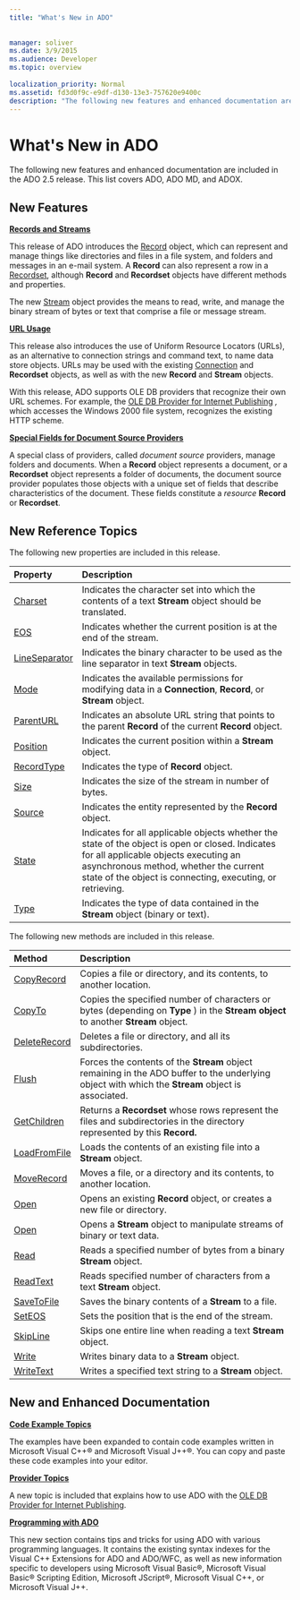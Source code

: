 ```yaml
---
title: "What's New in ADO"
 
 
manager: soliver
ms.date: 3/9/2015
ms.audience: Developer
ms.topic: overview
  
localization_priority: Normal
ms.assetid: fd3d0f9c-e9df-d130-13e3-757620e9400c
description: "The following new features and enhanced documentation are included in the ADO 2.5 release. This list covers ADO, ADO MD, and ADOX."
---
```


# What's New in ADO

The following new features and enhanced documentation are included in the ADO 2.5 release. This list covers ADO, ADO MD, and ADOX.
  
## New Features

 **[Records and Streams](chapter-10-records-and-streams.md)**
  
This release of ADO introduces the [Record](record-object-ado.md) object, which can represent and manage things like directories and files in a file system, and folders and messages in an e-mail system. A **Record** can also represent a row in a [Recordset](recordset-object-ado.md), although **Record** and **Recordset** objects have different methods and properties. 
  
The new [Stream](stream-object-ado.md) object provides the means to read, write, and manage the binary stream of bytes or text that comprise a file or message stream. 
  
 **[URL Usage](absolute-and-relative-urls.md)**
  
This release also introduces the use of Uniform Resource Locators (URLs), as an alternative to connection strings and command text, to name data store objects. URLs may be used with the existing [Connection](connection-object-ado.md) and **Recordset** objects, as well as with the new **Record** and **Stream** objects. 
  
With this release, ADO supports OLE DB providers that recognize their own URL schemes. For example, the [OLE DB Provider for Internet Publishing](microsoft-ole-db-provider-for-internet-publishing.md) *,*  which accesses the Windows 2000 file system, recognizes the existing HTTP scheme. 
  
 **[Special Fields for Document Source Providers](records-and-provider-supplied-fields.md)**
  
A special class of providers, called  *document source*  providers, manage folders and documents. When a **Record** object represents a document, or a **Recordset** object represents a folder of documents, the document source provider populates those objects with a unique set of fields that describe characteristics of the document. These fields constitute a  *resource* **Record** or **Recordset**. 
  
## New Reference Topics

The following new properties are included in this release.
  
|**Property**|**Description**|
|:-----|:-----|
|[Charset](charset-property-ado.md) <br/> |Indicates the character set into which the contents of a text **Stream** object should be translated.  <br/> |
|[EOS](eos-property-ado.md) <br/> |Indicates whether the current position is at the end of the stream.  <br/> |
|[LineSeparator](lineseparator-property-ado.md) <br/> |Indicates the binary character to be used as the line separator in text **Stream** objects.  <br/> |
|[Mode](mode-property-ado.md) <br/> |Indicates the available permissions for modifying data in a **Connection**, **Record**, or **Stream** object.  <br/> |
|[ParentURL](parenturl-property-ado.md) <br/> |Indicates an absolute URL string that points to the parent **Record** of the current **Record** object.  <br/> |
|[Position](position-property-ado.md) <br/> |Indicates the current position within a **Stream** object.  <br/> |
|[RecordType](recordtype-property-ado.md) <br/> |Indicates the type of **Record** object.  <br/> |
|[Size](http://msdn.microsoft.com/library/deb84313-36d1-fa49-e4cd-daecab96f343%28Office.15%29.aspx) <br/> |Indicates the size of the stream in number of bytes.  <br/> |
|[Source](source-property-ado-record.md) <br/> |Indicates the entity represented by the **Record** object.  <br/> |
|[State](state-property-ado.md) <br/> |Indicates for all applicable objects whether the state of the object is open or closed. Indicates for all applicable objects executing an asynchronous method, whether the current state of the object is connecting, executing, or retrieving.  <br/> |
|[Type](type-property-ado-stream.md) <br/> |Indicates the type of data contained in the **Stream** object (binary or text).  <br/> |
   
The following new methods are included in this release.
  
|**Method**|**Description**|
|:-----|:-----|
|[CopyRecord](copyrecord-method-ado.md) <br/> |Copies a file or directory, and its contents, to another location.  <br/> |
|[CopyTo](copyto-method-ado.md) <br/> |Copies the specified number of characters or bytes (depending on **Type** ) in the **Stream** **object** to another **Stream** object.  <br/> |
|[DeleteRecord](deleterecord-method-ado.md) <br/> |Deletes a file or directory, and all its subdirectories.  <br/> |
|[Flush](flush-method-ado.md) <br/> |Forces the contents of the **Stream** object remaining in the ADO buffer to the underlying object with which the **Stream** object is associated.  <br/> |
|[GetChildren](getchildren-method-ado.md) <br/> |Returns a **Recordset** whose rows represent the files and subdirectories in the directory represented by this **Record.** <br/> |
|[LoadFromFile](loadfromfile-method-ado.md) <br/> |Loads the contents of an existing file into a **Stream** object.  <br/> |
|[MoveRecord](moverecord-method-ado.md) <br/> |Moves a file, or a directory and its contents, to another location.  <br/> |
|[Open](open-method-ado-record.md) <br/> |Opens an existing **Record** object, or creates a new file or directory.  <br/> |
|[Open](open-method-ado-stream.md) <br/> |Opens a **Stream** object to manipulate streams of binary or text data.  <br/> |
|[Read](read-method-ado.md) <br/> |Reads a specified number of bytes from a binary **Stream** object.  <br/> |
|[ReadText](readtext-method-ado.md) <br/> |Reads specified number of characters from a text **Stream** object.  <br/> |
|[SaveToFile](savetofile-method-ado.md) <br/> |Saves the binary contents of a **Stream** to a file.  <br/> |
|[SetEOS](seteos-method-ado.md) <br/> |Sets the position that is the end of the stream.  <br/> |
|[SkipLine](skipline-method-ado.md) <br/> |Skips one entire line when reading a text **Stream** object.  <br/> |
|[Write](write-method-ado.md) <br/> |Writes binary data to a **Stream** object.  <br/> |
|[WriteText](writetext-method-ado.md) <br/> |Writes a specified text string to a **Stream** object.  <br/> |
   
## New and Enhanced Documentation

 **[Code Example Topics](ado-code-examples.md)**
  
The examples have been expanded to contain code examples written in Microsoft Visual C++® and Microsoft Visual J++®. You can copy and paste these code examples into your editor.
  
 **[Provider Topics](appendix-a-providers.md)**
  
A new topic is included that explains how to use ADO with the [OLE DB Provider for Internet Publishing](microsoft-ole-db-provider-for-internet-publishing.md).
  
 **[Programming with ADO](appendix-c-programming-with-ado.md)**
  
This new section contains tips and tricks for using ADO with various programming languages. It contains the existing syntax indexes for the Visual C++ Extensions for ADO and ADO/WFC, as well as new information specific to developers using Microsoft Visual Basic®, Microsoft Visual Basic® Scripting Edition, Microsoft JScript®, Microsoft Visual C++, or Microsoft Visual J++.
  

